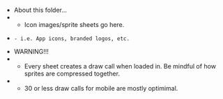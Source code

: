 * About this folder...
*   - Icon images/sprite sheets go here.
*     - i.e. App icons, branded logos, etc.

* WARNING!!!
*   - Every sheet creates a draw call when loaded in. Be mindful of how sprites are compressed together.
*   - 30 or less draw calls for mobile are mostly optimimal.